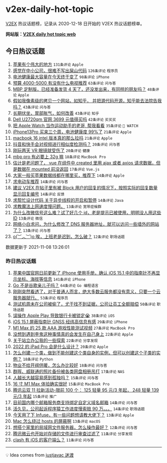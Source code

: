 # v2ex-daily-hot-topic

[V2EX](https://www.v2ex.com/) 热议话题榜，记录从 2020-12-18 日开始的 V2EX 热议话题榜单。

**网站版：[V2EX daily hot topic web](https://boojack.github.io/v2ex-daily-hot-topic-web/)**

## 今日热议话题

<!-- TODAY BEGIN -->

1. [苹果有个伟大的地方](https://www.v2ex.com/t/813776) `131条评论` `Apple`
1. [感觉在中小公司，很难不写出屎山代码](https://www.v2ex.com/t/813782) `126条评论` `程序员`
1. [电池健康最大容量在今天终于变了](https://www.v2ex.com/t/813741) `98条评论` `iPhone`
1. [预算 4000-5000 有没有什么电视推荐](https://www.v2ex.com/t/813761) `63条评论` `问与答`
1. [MBP 定制版，已经准备发货 4 天了，还没发出来，有同样的朋友吗？](https://www.v2ex.com/t/813793) `48条评论` `Apple`
1. [假如我像素级的拷贝一个网站，如知乎， 并把源代码开源，知乎能去法院告我吗？](https://www.v2ex.com/t/813870) `43条评论` `问与答`
1. [长期伏坐，胃部胀气，如何改善](https://www.v2ex.com/t/813774) `43条评论` `知乎`
1. [Dell U2720qm 官网 3699 元值得买吗](https://www.v2ex.com/t/813742) `42条评论` `买买买`
1. [把 Apple Watch 当作运动助手的老哥, 帮我看看](https://www.v2ex.com/t/813838) `35条评论` ` WATCH`
1. [iPhone13Pro 买来三个周，电池健康度 99%了](https://www.v2ex.com/t/813894) `21条评论` `Apple`
1. [macbook 16 intel 版本真的那么拉吗](https://www.v2ex.com/t/813888) `21条评论` `Apple`
1. [抖音和快手会对视频进行相似度检测吗？](https://www.v2ex.com/t/813884) `20条评论` `问与答`
1. [刚玩两天 VR 眼镜就受伤了](https://www.v2ex.com/t/813748) `20条评论` `健康`
1. [mbp pro 有必要上 32g 嘛](https://www.v2ex.com/t/813783) `18条评论` `MacBook Pro`
1. [估计是老问题了， vue 在组件中 created 里用 ajax 或者 axios 请求数据，但是数据在 mounted 前没返回](https://www.v2ex.com/t/813921) `17条评论` `Vue.js`
1. [大家一般买苹果数据线都在哪里买，推荐下](https://www.v2ex.com/t/813892) `14条评论` `Apple`
1. [求电动车推荐](https://www.v2ex.com/t/813875) `14条评论` `问与答`
1. [建议 V2EX 在帖子里有被 Block 用户的回复的情况下，按照实际的回复数量显示回复编号](https://www.v2ex.com/t/813785) `14条评论` `反馈`
1. [求帮忙设计代码 关于异步线程的开启和暂停](https://www.v2ex.com/t/813768) `14条评论` `Java`
1. [求教魔法上网速度慢问题。](https://www.v2ex.com/t/813929) `13条评论` `宽带症候群`
1. [为什么改微信号这么难？试了好几个 id，老是提示已被使用，明明没人用这些 ID](https://www.v2ex.com/t/813826) `13条评论` `微信`
1. [网络小白求问，为什么修改了 DNS 服务器地址，就可以访问一些墙外的网站了？](https://www.v2ex.com/t/813772) `13条评论` `问与答`
1. [o(︶︿︶)o 唉，上班老是迟到，怎么破？](https://www.v2ex.com/t/813954) `12条评论` `职场话题`

数据更新于 2021-11-08 13:26:01

<!-- TODAY END -->

### 昨日热议话题

<!-- YESTERDAY BEGIN -->

1. [苹果中国官网日前更新了 iPhone 使用手册，确认 iOS 15.1 中的指南针不再显示坐标、海拔等信息](https://www.v2ex.com/t/813643) `141条评论` `iPhone`
1. [Go 不是谷歌亲儿子吗？](https://www.v2ex.com/t/813608) `64条评论` `Go 编程语言`
1. [刚刚突然看透了，对于普通人而言，绝大多数云服务都没有意义，只要一个云服务器就行。](https://www.v2ex.com/t/813621) `53条评论` `程序员`
1. [测试机周未在公司被偷了，尤于找不到证据，公司让员工全额赔偿](https://www.v2ex.com/t/813601) `50条评论` `职场话题`
1. [误操作 Apple Play 导致银行卡被锁定😭](https://www.v2ex.com/t/813701) `38条评论` `iOS`
1. [iOS 15.1 屏蔽指南针 GNSS 经纬高信息有感](https://www.v2ex.com/t/813715) `29条评论` `iPhone`
1. [M1 Max 的 25 款 AAA 游戏性能测试视频](https://www.v2ex.com/t/813632) `27条评论` `MacBook Pro`
1. [没想到遇到李鬼这种事情真的会发生在自己身上](https://www.v2ex.com/t/813655) `22条评论` `Apple`
1. [关于站立办公我的一些探索](https://www.v2ex.com/t/813660) `22条评论` `分享发现`
1. [2022 的 iPad Pro 会是什么设计？](https://www.v2ex.com/t/813622) `20条评论` `Apple`
1. [怎么创建一个类，做到不能创建这个类自身的实例，但可以创建这个子类的实例？](https://www.v2ex.com/t/813708) `18条评论` `Python`
1. [物业不给开阀供暖，怎么办比较好](https://www.v2ex.com/t/813682) `18条评论` `问与答`
1. [群晖、威联通的照片备份被各类网盘相册吊打](https://www.v2ex.com/t/813713) `17条评论` `NAS`
1. [人越长大越容易感到孤独吗？](https://www.v2ex.com/t/813657) `15条评论` `问与答`
1. [16 寸 M1 Max 体验确实很好](https://www.v2ex.com/t/813625) `15条评论` `MacBook Pro`
1. [腾讯云双 11 拉新活动-限前 100 个： 125 轻量 95 元/3 年起， 248 轻量 139 元/3 年起](https://www.v2ex.com/t/813591) `15条评论` `推广`
1. [目前国内哪个邮箱服务商支持绑定自定义域名邮箱](https://www.v2ex.com/t/813686) `14条评论` `问与答`
1. [活久见，公司起诉程序猿工作进度慢索赔 90 万。。。](https://www.v2ex.com/t/813617) `14条评论` `职场话题`
1. [今天用了下 Infuse，有一些问题想请教大佬下？](https://www.v2ex.com/t/813656) `13条评论` `Apple`
1. [Mac 怎么绕过 hosts 的屏蔽啊](https://www.v2ex.com/t/813626) `13条评论` `macOS`
1. [想搭个家里的局域网文件服务器，怎么操作最好？](https://www.v2ex.com/t/813724) `12条评论` `问与答`
1. [腾讯微云也开始对存储的文件进行审查过滤了](https://www.v2ex.com/t/813675) `11条评论` `分享发现`
1. [clash 有 iOS 的客户端么？](https://www.v2ex.com/t/813638) `11条评论` `问与答`

<!-- YESTERDAY END -->

---

💡 Idea comes from [justjavac 迷渡](https://github.com/justjavac/)
